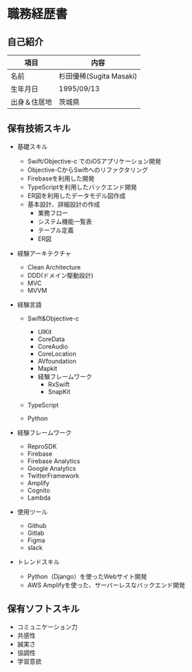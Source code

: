 # 職務経歴書

## 自己紹介

|  項目   |  内容 |
| ---- | ---- |
| 名前 | 杉田優稀(Sugita Masaki) |
| 生年月日 | 1995/09/13 |
| 出身＆住居地 | 茨城県 |

## 保有技術スキル

- 基礎スキル
    - Swift/Objective-c でのiOSアプリケーション開発
    - Objective-CからSwiftへのリファクタリング
    - Firebaseを利用した開発
    - TypeScriptを利用したバックエンド開発
    - ER図を利用したデータモデル図作成
    - 基本設計、詳細設計の作成
        - 業務フロー
        - システム機能一覧表
        - テーブル定義
        - ER図

- 経験アーキテクチャ
  - Clean Architecture
  - DDD(ドメイン駆動設計)
  - MVC
  - MVVM
 
- 経験言語
    - Swift&Objective-c
        - UIKit
        - CoreData
        - CoreAudio
        - CoreLocation
        - AVfoundation
        - Mapkit
        - 経験フレームワーク
            - RxSwift
            - SnapKit

    - TypeScript
    
    - Python

- 経験フレームワーク
    - ReproSDK
    - Firebase
    - Firebase Analytics
    - Google Analytics
    - TwitterFramework
    - Amplify
    - Cognito
    - Lambda
    
- 使用ツール
    - Github
    - Gitlab
    - Figma
    - slack
    
- トレンドスキル
    - Python（Django）を使ったWebサイト開発
    - AWS Amplifyを使った、サーバーレスなバックエンド開発
    

## 保有ソフトスキル

- コミュニケーション力
- 共感性
- 誠実さ
- 協調性
- 学習意欲
